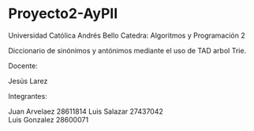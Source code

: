 # Proyecto2-AyPII

Universidad Católica Andrés Bello
Catedra: Algoritmos y Programación 2

Diccionario de sinónimos y antónimos mediante el uso de TAD arbol Trie.

Docente:

Jesús Larez

Integrantes:

Juan Arvelaez 28611814
Luis Salazar  27437042  
Luis Gonzalez 28600071



